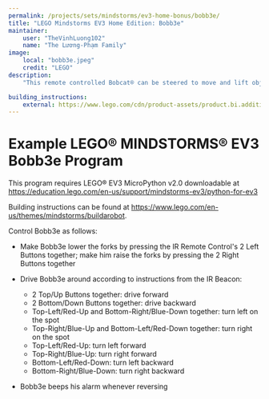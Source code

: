 ```yaml
---
permalink: /projects/sets/mindstorms/ev3-home-bonus/bobb3e/
title: "LEGO Mindstorms EV3 Home Edition: Bobb3e"
maintainer:
    user: "TheVinhLuong102"
    name: "The Lương-Phạm Family"
image:
    local: "bobb3e.jpeg"
    credit: "LEGO"
description:
    "This remote controlled Bobcat® can be steered to move and lift objects with the control buttons on the IR Beacon."

building_instructions:
    external: https://www.lego.com/cdn/product-assets/product.bi.additional.extra.pdf/31313_X_BOBB3E.pdf
---
```

# Example LEGO® MINDSTORMS® EV3 Bobb3e Program

This program requires LEGO® EV3 MicroPython v2.0 downloadable at https://education.lego.com/en-us/support/mindstorms-ev3/python-for-ev3

Building instructions can be found at https://www.lego.com/en-us/themes/mindstorms/buildarobot.

Control Bobb3e as follows:

- Make Bobb3e lower the forks by pressing the IR Remote Control's 2 Left Buttons together; make him raise the forks by pressing the 2 Right Buttons together

- Drive Bobb3e around according to instructions from the IR Beacon:
    - 2 Top/Up Buttons together: drive forward
    - 2 Bottom/Down Buttons together: drive backward
    - Top-Left/Red-Up and Bottom-Right/Blue-Down together: turn left on the spot
    - Top-Right/Blue-Up and Bottom-Left/Red-Down together: turn right on the spot
    - Top-Left/Red-Up: turn left forward
    - Top-Right/Blue-Up: turn right forward
    - Bottom-Left/Red-Down: turn left backward
    - Bottom-Right/Blue-Down: turn right backward

- Bobb3e beeps his alarm whenever reversing
